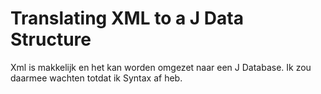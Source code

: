 ﻿Translating XML to a J Data Structure
=====================================

Xml is makkelijk en het kan worden omgezet naar een J Database. Ik zou daarmee wachten totdat ik Syntax af heb.

